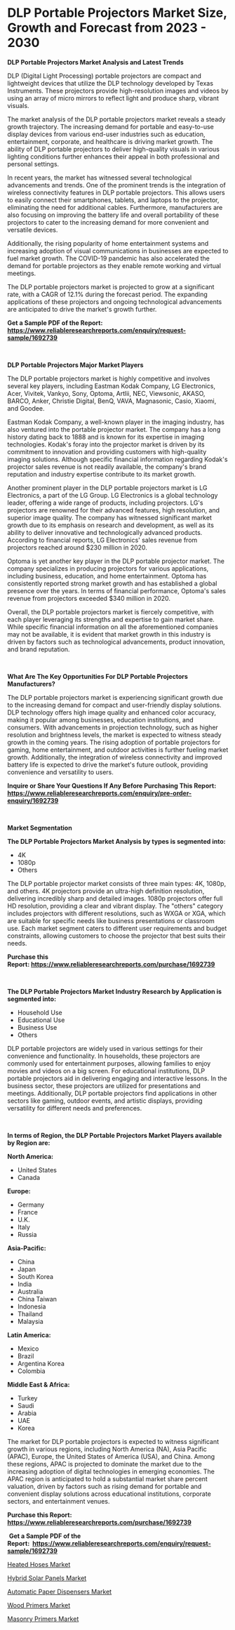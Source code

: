 <p><h1>DLP Portable Projectors Market Size, Growth and Forecast from 2023 - 2030</h1></p><p><strong>DLP Portable Projectors Market Analysis and Latest Trends</strong></p>
<p><p>DLP (Digital Light Processing) portable projectors are compact and lightweight devices that utilize the DLP technology developed by Texas Instruments. These projectors provide high-resolution images and videos by using an array of micro mirrors to reflect light and produce sharp, vibrant visuals.</p><p>The market analysis of the DLP portable projectors market reveals a steady growth trajectory. The increasing demand for portable and easy-to-use display devices from various end-user industries such as education, entertainment, corporate, and healthcare is driving market growth. The ability of DLP portable projectors to deliver high-quality visuals in various lighting conditions further enhances their appeal in both professional and personal settings.</p><p>In recent years, the market has witnessed several technological advancements and trends. One of the prominent trends is the integration of wireless connectivity features in DLP portable projectors. This allows users to easily connect their smartphones, tablets, and laptops to the projector, eliminating the need for additional cables. Furthermore, manufacturers are also focusing on improving the battery life and overall portability of these projectors to cater to the increasing demand for more convenient and versatile devices.</p><p>Additionally, the rising popularity of home entertainment systems and increasing adoption of visual communications in businesses are expected to fuel market growth. The COVID-19 pandemic has also accelerated the demand for portable projectors as they enable remote working and virtual meetings.</p><p>The DLP portable projectors market is projected to grow at a significant rate, with a CAGR of 12.1% during the forecast period. The expanding applications of these projectors and ongoing technological advancements are anticipated to drive the market's growth further.</p></p>
<p><strong>Get a Sample PDF of the Report:&nbsp; <a href="https://www.reliableresearchreports.com/enquiry/request-sample/1692739">https://www.reliableresearchreports.com/enquiry/request-sample/1692739</a></strong></p>
<p>&nbsp;</p>
<p><strong>DLP Portable Projectors Major Market Players</strong></p>
<p><p>The DLP portable projectors market is highly competitive and involves several key players, including Eastman Kodak Company, LG Electronics, Acer, Vivitek, Vankyo, Sony, Optoma, Artlii, NEC, Viewsonic, AKASO, BARCO, Anker, Christie Digital, BenQ, VAVA, Magnasonic, Casio, Xiaomi, and Goodee.</p><p>Eastman Kodak Company, a well-known player in the imaging industry, has also ventured into the portable projector market. The company has a long history dating back to 1888 and is known for its expertise in imaging technologies. Kodak's foray into the projector market is driven by its commitment to innovation and providing customers with high-quality imaging solutions. Although specific financial information regarding Kodak's projector sales revenue is not readily available, the company's brand reputation and industry expertise contribute to its market growth.</p><p>Another prominent player in the DLP portable projectors market is LG Electronics, a part of the LG Group. LG Electronics is a global technology leader, offering a wide range of products, including projectors. LG's projectors are renowned for their advanced features, high resolution, and superior image quality. The company has witnessed significant market growth due to its emphasis on research and development, as well as its ability to deliver innovative and technologically advanced products. According to financial reports, LG Electronics' sales revenue from projectors reached around $230 million in 2020.</p><p>Optoma is yet another key player in the DLP portable projector market. The company specializes in producing projectors for various applications, including business, education, and home entertainment. Optoma has consistently reported strong market growth and has established a global presence over the years. In terms of financial performance, Optoma's sales revenue from projectors exceeded $340 million in 2020.</p><p>Overall, the DLP portable projectors market is fiercely competitive, with each player leveraging its strengths and expertise to gain market share. While specific financial information on all the aforementioned companies may not be available, it is evident that market growth in this industry is driven by factors such as technological advancements, product innovation, and brand reputation.</p></p>
<p>&nbsp;</p>
<p><strong>What Are The Key Opportunities For DLP Portable Projectors Manufacturers?</strong></p>
<p><p>The DLP portable projectors market is experiencing significant growth due to the increasing demand for compact and user-friendly display solutions. DLP technology offers high image quality and enhanced color accuracy, making it popular among businesses, education institutions, and consumers. With advancements in projection technology, such as higher resolution and brightness levels, the market is expected to witness steady growth in the coming years. The rising adoption of portable projectors for gaming, home entertainment, and outdoor activities is further fueling market growth. Additionally, the integration of wireless connectivity and improved battery life is expected to drive the market's future outlook, providing convenience and versatility to users.</p></p>
<p><strong>Inquire or Share Your Questions If Any Before Purchasing This Report: <a href="https://www.reliableresearchreports.com/enquiry/pre-order-enquiry/1692739">https://www.reliableresearchreports.com/enquiry/pre-order-enquiry/1692739</a></strong></p>
<p>&nbsp;</p>
<p><strong>Market Segmentation</strong></p>
<p><strong>The DLP Portable Projectors Market Analysis by types is segmented into:</strong></p>
<p><ul><li>4K</li><li>1080p</li><li>Others</li></ul></p>
<p><p>The DLP portable projector market consists of three main types: 4K, 1080p, and others. 4K projectors provide an ultra-high definition resolution, delivering incredibly sharp and detailed images. 1080p projectors offer full HD resolution, providing a clear and vibrant display. The "others" category includes projectors with different resolutions, such as WXGA or XGA, which are suitable for specific needs like business presentations or classroom use. Each market segment caters to different user requirements and budget constraints, allowing customers to choose the projector that best suits their needs.</p></p>
<p><strong>Purchase this Report:&nbsp;<a href="https://www.reliableresearchreports.com/purchase/1692739">https://www.reliableresearchreports.com/purchase/1692739</a></strong></p>
<p>&nbsp;</p>
<p><strong>The DLP Portable Projectors Market Industry Research by Application is segmented into:</strong></p>
<p><ul><li>Household Use</li><li>Educational Use</li><li>Business Use</li><li>Others</li></ul></p>
<p><p>DLP portable projectors are widely used in various settings for their convenience and functionality. In households, these projectors are commonly used for entertainment purposes, allowing families to enjoy movies and videos on a big screen. For educational institutions, DLP portable projectors aid in delivering engaging and interactive lessons. In the business sector, these projectors are utilized for presentations and meetings. Additionally, DLP portable projectors find applications in other sectors like gaming, outdoor events, and artistic displays, providing versatility for different needs and preferences.</p></p>
<p>&nbsp;</p>
<p><strong>In terms of Region, the DLP Portable Projectors Market Players available by Region are:</strong></p>
<p>
    <p> <strong> North America: </strong>
        <ul>
            <li>United States</li>
            <li>Canada</li>
        </ul>
        </p> 
    <p> <strong> Europe: </strong>
        <ul>
            <li>Germany</li>
            <li>France</li>
            <li>U.K.</li>
            <li>Italy</li>
            <li>Russia</li>
        </ul>
        </p> 
    <p> <strong> Asia-Pacific: </strong>
        <ul>
            <li>China</li>
            <li>Japan</li>
            <li>South Korea</li>
            <li>India</li>
            <li>Australia</li>
            <li>China Taiwan</li>
            <li>Indonesia</li>
            <li>Thailand</li>
            <li>Malaysia</li>
        </ul>
        </p> 
    <p> <strong> Latin America: </strong>
        <ul>
            <li>Mexico</li>
            <li>Brazil</li>
            <li>Argentina Korea</li>
            <li>Colombia</li>
        </ul>
        </p> 
    <p> <strong> Middle East & Africa: </strong>
        <ul>
            <li>Turkey</li>
            <li>Saudi</li>
            <li>Arabia</li>
            <li>UAE</li>
            <li>Korea</li>
        </ul>
    </p>
    </p>
<p><p>The market for DLP portable projectors is expected to witness significant growth in various regions, including North America (NA), Asia Pacific (APAC), Europe, the United States of America (USA), and China. Among these regions, APAC is projected to dominate the market due to the increasing adoption of digital technologies in emerging economies. The APAC region is anticipated to hold a substantial market share percent valuation, driven by factors such as rising demand for portable and convenient display solutions across educational institutions, corporate sectors, and entertainment venues.</p></p>
<p><strong>Purchase this Report: <a href="https://www.reliableresearchreports.com/purchase/1692739">https://www.reliableresearchreports.com/purchase/1692739</a></strong></p>
<p>&nbsp;<strong>Get a Sample PDF of the Report:&nbsp;&nbsp;<a href="https://www.reliableresearchreports.com/enquiry/request-sample/1692739">https://www.reliableresearchreports.com/enquiry/request-sample/1692739</a></strong></p>
<p><strong></strong></p>
<p><p><a href="https://medium.com/@isaiasmarks/heated-hoses-market-size-reveals-the-best-marketing-channels-in-global-industry-963ea507a879">Heated Hoses Market</a></p><p><a href="https://medium.com/@devyncasper/hybrid-solar-panels-market-trends-and-market-analysis-forecasted-for-period-2023-2030-49b5e32c2555">Hybrid Solar Panels Market</a></p><p><a href="https://www.linkedin.com/pulse/automatic-paper-dispensers-market-challenges-opportunities-1lfre/">Automatic Paper Dispensers Market</a></p><p><a href="https://www.linkedin.com/pulse/wood-primers-market-research-report-unlocks-analysis/">Wood Primers Market</a></p><p><a href="https://www.linkedin.com/pulse/masonry-primers-market-share-amp-new-trends-analysis/">Masonry Primers Market</a></p></p>